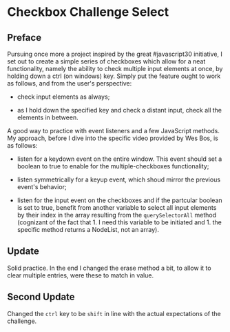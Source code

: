 # Checkbox Challenge Select

## Preface

Pursuing once more a project inspired by the great #javascript30 initiative, I set out to create a simple series of checkboxes which allow for a neat functionality, namely the ability to check multiple input elements at once, by holding down a ctrl (on windows) key. Simply put the feature ought to work as follows, and from the user's perspective:

- check input elements as always;

- as I hold down the specified key and check a distant input, check all the elements in between.

A good way to practice with event listeners and a few JavaScript methods. My approach, before I dive into the specific video provided by Wes Bos, is as follows:

- listen for a keydown event on the entire window. This event should set a boolean to true to enable for the multiple-checkboxes functionality;

- listen symmetrically for a keyup event, which shoud mirror the previous event's behavior;

- listen for the input event on the checkboxes and if the partcular boolean is set to true, benefit from another variable to select all input elements by their index in the array resulting from the `querySelectorAll` method (cognizant of the fact that 1. I need this variable to be initiated and 1. the specific method returns a NodeList, not an array).

## Update

Solid practice. In the end I changed the erase method a bit, to allow it to clear multiple entries, were these to match in value.

## Second Update

Changed the `ctrl` key to be `shift` in line with the actual expectations of the challenge.
